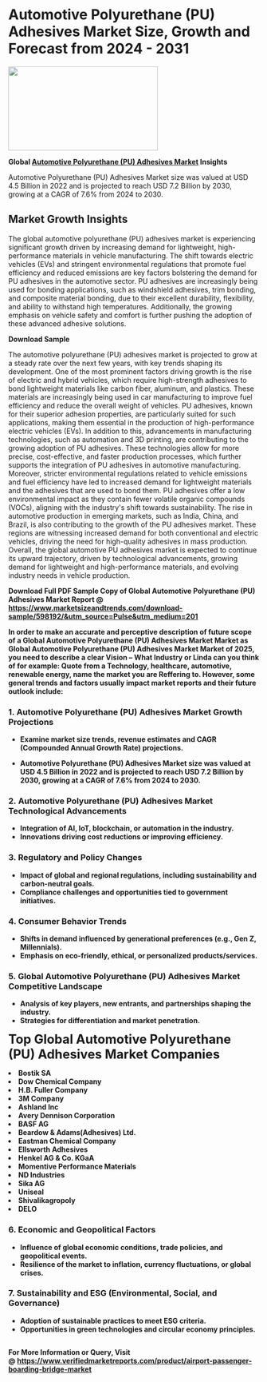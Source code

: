 <H1>Automotive Polyurethane (PU) Adhesives Market Size, Growth and Forecast from 2024 - 2031</H1><img class="aligncenter size-medium wp-image-584254" src="https://thirdeyenews.in/wp-content/uploads/2024/09/Global-Market-Research-300x168.jpeg" alt="" width="300" height="168" /><p><strong>Global&nbsp;<a href="https://www.marketsizeandtrends.com/download-sample/598192/&amp;utm_source=Pulse&amp;utm_medium=201">Automotive Polyurethane (PU) Adhesives Market</a> Insights</strong></p><p>Automotive Polyurethane (PU) Adhesives Market size was valued at USD 4.5 Billion in 2022 and is projected to reach USD 7.2 Billion by 2030, growing at a CAGR of 7.6% from 2024 to 2030.</p><p><h2>Market Growth Insights</h2> <p>The global automotive polyurethane (PU) adhesives market is experiencing significant growth driven by increasing demand for lightweight, high-performance materials in vehicle manufacturing. The shift towards electric vehicles (EVs) and stringent environmental regulations that promote fuel efficiency and reduced emissions are key factors bolstering the demand for PU adhesives in the automotive sector. PU adhesives are increasingly being used for bonding applications, such as windshield adhesives, trim bonding, and composite material bonding, due to their excellent durability, flexibility, and ability to withstand high temperatures. Additionally, the growing emphasis on vehicle safety and comfort is further pushing the adoption of these advanced adhesive solutions.</p> <p><strong>Download Sample</strong></p> <p>The automotive polyurethane (PU) adhesives market is projected to grow at a steady rate over the next few years, with key trends shaping its development. One of the most prominent factors driving growth is the rise of electric and hybrid vehicles, which require high-strength adhesives to bond lightweight materials like carbon fiber, aluminum, and plastics. These materials are increasingly being used in car manufacturing to improve fuel efficiency and reduce the overall weight of vehicles. PU adhesives, known for their superior adhesion properties, are particularly suited for such applications, making them essential in the production of high-performance electric vehicles (EVs). In addition to this, advancements in manufacturing technologies, such as automation and 3D printing, are contributing to the growing adoption of PU adhesives. These technologies allow for more precise, cost-effective, and faster production processes, which further supports the integration of PU adhesives in automotive manufacturing. Moreover, stricter environmental regulations related to vehicle emissions and fuel efficiency have led to increased demand for lightweight materials and the adhesives that are used to bond them. PU adhesives offer a low environmental impact as they contain fewer volatile organic compounds (VOCs), aligning with the industry's shift towards sustainability. The rise in automotive production in emerging markets, such as India, China, and Brazil, is also contributing to the growth of the PU adhesives market. These regions are witnessing increased demand for both conventional and electric vehicles, driving the need for high-quality adhesives in mass production. Overall, the global automotive PU adhesives market is expected to continue its upward trajectory, driven by technological advancements, growing demand for lightweight and high-performance materials, and evolving industry needs in vehicle production. <p><strong></p><p><span class=""><strong>Download Full PDF Sample Copy of Global Automotive Polyurethane (PU) Adhesives Market Report</strong> @ <a href="https://www.marketsizeandtrends.com/download-sample/598192/&amp;utm_source=Pulse&amp;utm_medium=201" target="_blank">https://www.marketsizeandtrends.com/download-sample/598192/&amp;utm_source=Pulse&amp;utm_medium=201</a></span></p><p>In order to make an accurate and perceptive description of future scope of a Global&nbsp;Automotive Polyurethane (PU) Adhesives Market Market as Global&nbsp;Automotive Polyurethane (PU) Adhesives Market Market of 2025, you need to describe a clear Vision &ndash; What Industry or Linda can you think of for example: Quote from a Technology, healthcare, automotive, renewable energy, name the market you are Reffering to. However, some general trends and factors usually impact market reports and their future outlook include:</p><h3>1.&nbsp;<strong>Automotive Polyurethane (PU) Adhesives Market Growth Projections</strong></h3><ul><li>Examine market size trends, revenue estimates and CAGR (Compounded Annual Growth Rate) projections.</li><li><p>Automotive Polyurethane (PU) Adhesives Market size was valued at USD 4.5 Billion in 2022 and is projected to reach USD 7.2 Billion by 2030, growing at a CAGR of 7.6% from 2024 to 2030.</p></li></ul><h3>2.&nbsp;<strong>Automotive Polyurethane (PU) Adhesives Market Technological Advancements</strong></h3><ul><li>Integration of AI, IoT, blockchain, or automation in the industry.</li><li>Innovations driving cost reductions or improving efficiency.</li></ul><h3>3.&nbsp;<strong>Regulatory and Policy Changes</strong></h3><ul><li>Impact of global and regional regulations, including sustainability and carbon-neutral goals.</li><li>Compliance challenges and opportunities tied to government initiatives.</li></ul><h3>4.&nbsp;<strong>Consumer Behavior Trends</strong></h3><ul><li>Shifts in demand influenced by generational preferences (e.g., Gen Z, Millennials).</li><li>Emphasis on eco-friendly, ethical, or personalized products/services.</li></ul><h3>5.&nbsp;<strong>Global Automotive Polyurethane (PU) Adhesives Market Competitive Landscape</strong></h3><ul><li>Analysis of key players, new entrants, and partnerships shaping the industry.</li><li>Strategies for differentiation and market penetration.</li></ul><p data-pm-slice="1 1 []"><span style="color: inherit; font-family: inherit; font-size: 25px;">Top Global Automotive Polyurethane (PU) Adhesives Market Companies</span></p><div class="" data-test-id=""><p><li> Bostik SA</li><li> Dow Chemical Company</li><li> H.B. Fuller Company</li><li> 3M Company</li><li> Ashland Inc</li><li> Avery Dennison Corporation</li><li> BASF AG</li><li> Beardow & Adams(Adhesives) Ltd.</li><li> Eastman Chemical Company</li><li> Ellsworth Adhesives</li><li> Henkel AG & Co. KGaA</li><li> Momentive Performance Materials</li><li> ND Industries</li><li> Sika AG</li><li> Uniseal</li><li> Shivalikagropoly</li><li> DELO</li></p></div><h3>6.&nbsp;<strong>Economic and Geopolitical Factors</strong></h3><ul><li>Influence of global economic conditions, trade policies, and geopolitical events.</li><li>Resilience of the market to inflation, currency fluctuations, or global crises.</li></ul><h3>7.&nbsp;<strong>Sustainability and ESG (Environmental, Social, and Governance)</strong></h3><ul><li>Adoption of sustainable practices to meet ESG criteria.</li><li>Opportunities in green technologies and circular economy principles.</li></ul><h2><strong style="font-size: 14px;">For More Information or Query, Visit @&nbsp;</strong><a style="background-color: #ffffff; font-size: 14px;" href="https://www.marketsizeandtrends.com/report/automotive-polyurethane-pu-adhesives-market/" target="_blank">https://www.verifiedmarketreports.com/product/airport-passenger-boarding-bridge-market</a></h2>
